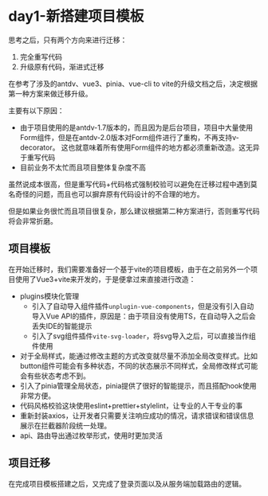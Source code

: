 # day1-新搭建项目模板

思考之后，只有两个方向来进行迁移：

1. 完全重写代码
2. 升级原有代码，渐进式迁移

在参考了涉及的antdv、vue3、pinia、vue-cli to vite的升级文档之后，决定根据第一种方案来做迁移升级。

主要有以下原因：

- 由于项目使用的是antdv-1.7版本的，而且因为是后台项目，项目中大量使用Form组件，但是在antdv-2.0版本对Form组件进行了重构，不再支持v-decorator。
  这也就意味着所有使用Form组件的地方都必须重新改造。这无异于重写代码
- 目前业务不太忙而且项目整体复杂度不高

虽然说成本很高，但是重写代码+代码格式强制校验可以避免在迁移过程中遇到莫名奇怪的问题，而且也可以摒弃原有代码设计的不合理的地方。

但是如果业务很忙而且项目很复杂，那么建议根据第二种方案进行，否则重写代码将会非常折磨。

## 项目模板

在开始迁移时，我们需要准备好一个基于vite的项目模板，由于在之前另外一个项目使用了Vue3+vite来开发的，于是便拿过来直接进行改造：

- plugins模块化管理
    - 引入了自动导入组件插件`unplugin-vue-components`，但是没有引入自动导入Vue API的插件，原因是：由于项目没有使用TS，在自动导入之后会丢失IDE的智能提示
    - 引入了svg组件插件`vite-svg-loader`，将svg导入之后，可以直接当作组件使用
- 对于全局样式，能通过修改主题的方式改变就尽量不添加全局改变样式。比如button组件可能会有多种状态，不同的状态展示不同样式，全局修改样式可能会有些状态考虑不到。
- 引入了pinia管理全局状态，pinia提供了很好的智能提示，而且搭配hook使用非常方便。
- 代码风格校验这块使用eslint+prettier+stylelint，让专业的人干专业的事
- 重新封装axios，让开发者只需要关注响应成功的情况，请求错误和错误信息展示在拦截器阶段统一处理。
- api、路由导出通过枚举形式，使用时更加灵活

## 项目迁移

在完成项目模板搭建之后，又完成了登录页面以及从服务端加载路由的逻辑。
